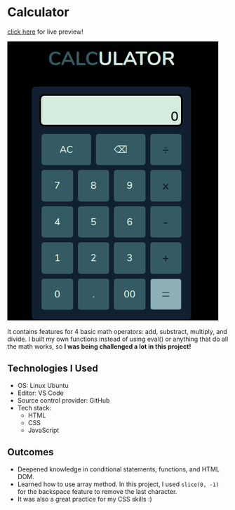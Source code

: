 # Calculator

[click here](https://lemonaisu888.github.io/calculator) for live preview!

![preview](images/calscreen.png)

It contains features for 4 basic math operators: add, substract, multiply, and divide. I built my own functions instead of using eval() or anything that do all the math works, so **I was being challenged a lot in this project!**

## Technologies I Used
* OS: Linux Ubuntu
* Editor: VS Code
* Source control provider: GitHub
* Tech stack:
    * HTML
    * CSS
    * JavaScript

## Outcomes
* Deepened knowledge in conditional statements, functions, and HTML DOM.
* Learned how to use array method. In this project, I used `slice(0, -1)` for the backspace feature to remove the last character.
* It was also a great practice for my CSS skills :)
